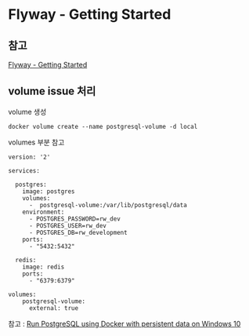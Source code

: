 # Flyway - Getting Started

## 참고
[Flyway - Getting Started](https://dev.to/drminnaar/flyway---getting-started-3emm)

## volume issue 처리

volume 생성
```
docker volume create --name postgresql-volume -d local
```

volumes 부분 참고
```
version: '2'

services:

  postgres:
    image: postgres
    volumes:
      -  postgresql-volume:/var/lib/postgresql/data
    environment:
      - POSTGRES_PASSWORD=rw_dev
      - POSTGRES_USER=rw_dev
      - POSTGRES_DB=rw_development
    ports:
      - "5432:5432"

  redis:
    image: redis
    ports:
      - "6379:6379"

volumes:
    postgresql-volume:
      external: true
```

참고 : [Run PostgreSQL using Docker with persistent data on Windows 10](http://www.lukaszewczak.com/2016/09/run-postgresql-using-docker-with.html)

